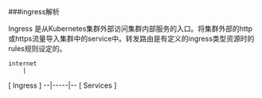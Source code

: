 ###ingress解析

Ingress 是从Kubernetes集群外部访问集群内部服务的入口。将集群外部的http或https流量导入集群中的service中。转发路由是有定义的ingress类型资源时的rules规则设定的。
    
    internet
        |
   [ Ingress ]
   --|-----|--
   [ Services ]
